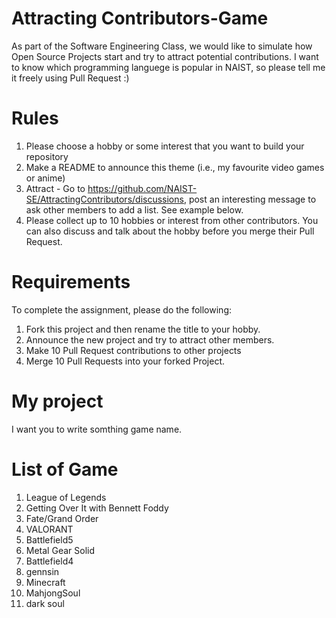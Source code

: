# Attracting Contributors-Game
As part of the Software Engineering Class, we would like to simulate how Open Source Projects start and try to attract potential contributions.
I want to know which programming languege is popular in NAIST, so please tell me it freely using Pull Request :)

# Rules
1. Please choose a hobby or some interest that you want to build your repository
2. Make a README to announce this theme (i.e., my favourite video games or anime)
3. Attract - Go to https://github.com/NAIST-SE/AttractingContributors/discussions, post an interesting message to ask other members to add a list. See example below.
4. Please collect up to 10 hobbies or interest from other contributors. You can also discuss and talk about the hobby before you merge their Pull Request.

# Requirements
To complete the assignment, please do the following:
1. Fork this project and then rename the title to your hobby. 
2. Announce the new project and try to attract other members.
3. Make 10 Pull Request contributions to other projects
4. Merge 10 Pull Requests into your forked Project.

# My project
I want you to write somthing game name. 

# List of Game
1. League of Legends
1. Getting Over It with Bennett Foddy
1. Fate/Grand Order
1. VALORANT
1. Battlefield5
1. Metal Gear Solid
1. Battlefield4
1. gennsin
1. Minecraft
1. MahjongSoul
1. dark soul



